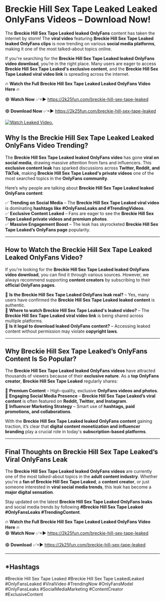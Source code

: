 # Breckie Hill Sex Tape Leaked Leaked OnlyFans Videos – Download Now!

The **Breckie Hill Sex Tape Leaked leaked OnlyFans** content has taken the internet by storm! The **viral video** featuring **Breckie Hill Sex Tape Leaked leaked OnlyFans clips** is now trending on various **social media platforms**, making it one of the most talked-about topics online.  

If you're searching for the **Breckie Hill Sex Tape Leaked leaked OnlyFans video download**, you’re in the right place. Many users are eager to access **Breckie Hill Sex Tape Leaked's exclusive content**, and the **Breckie Hill Sex Tape Leaked viral video link** is spreading across the internet.  

🔥 **Watch the Full Breckie Hill Sex Tape Leaked Leaked OnlyFans Video Here** 🔥  

🟢 **Watch Now** ✅=► https://2k25fun.com/breckie-hill-sex-tape-leaked

🟢 **Download Now** ✅=► https://2k25fun.com/breckie-hill-sex-tape-leaked

[![Watch Leaked Video.](https://miro.medium.com/v2/resize:fit:828/format:webp/1*cilzJN44JGOrTw9NJCrNHA.gif "Watch Leaked Video")](https://2k25fun.com/breckie-hill-sex-tape-leaked)

## **Why Is the Breckie Hill Sex Tape Leaked Leaked OnlyFans Video Trending?**  

The **Breckie Hill Sex Tape Leaked leaked OnlyFans video** has gone **viral on social media**, drawing massive attention from fans and influencers. This **exclusive content leak** has sparked discussions across **Twitter, Reddit, and TikTok**, making **Breckie Hill Sex Tape Leaked's private videos** one of the most searched topics in the **OnlyFans community**.  

Here’s why people are talking about **Breckie Hill Sex Tape Leaked leaked OnlyFans content**:  

✅ **Trending on Social Media** – The **Breckie Hill Sex Tape Leaked viral video** is dominating **hashtags like #OnlyFansLeaks and #TrendingVideos**.  
✅ **Exclusive Content Leaked** – Fans are eager to see the **Breckie Hill Sex Tape Leaked private videos and premium photos**.  
✅ **Massive Engagement Boost** – The leak has skyrocketed **Breckie Hill Sex Tape Leaked’s OnlyFans page** popularity.  

---

## **How to Watch the Breckie Hill Sex Tape Leaked Leaked OnlyFans Video?**  

If you're looking for the **Breckie Hill Sex Tape Leaked leaked OnlyFans video download**, you can find it through various sources. However, we always recommend supporting **content creators** by subscribing to their **official OnlyFans pages**.  

🔹 **Is the Breckie Hill Sex Tape Leaked OnlyFans leak real?** – Yes, many users have confirmed the **Breckie Hill Sex Tape Leaked leaked content** is authentic.  
🔹 **Where to watch Breckie Hill Sex Tape Leaked's leaked video?** – The **Breckie Hill Sex Tape Leaked viral video link** is being shared across multiple platforms.  
🔹 **Is it legal to download leaked OnlyFans content?** – Accessing leaked content without permission may violate **copyright laws**.  

---

## **Why Breckie Hill Sex Tape Leaked’s OnlyFans Content Is So Popular?**  

The **Breckie Hill Sex Tape Leaked leaked OnlyFans videos** have attracted thousands of viewers because of their **exclusive nature**. As a **top OnlyFans creator**, **Breckie Hill Sex Tape Leaked** regularly shares:  

📌 **Premium Content** – High-quality, exclusive **OnlyFans videos and photos**.  
📌 **Engaging Social Media Presence** – **Breckie Hill Sex Tape Leaked’s viral content** is often featured on **Reddit, Twitter, and Instagram**.  
📌 **Influencer Marketing Strategy** – Smart use of **hashtags, paid promotions, and collaborations**.  

With the **Breckie Hill Sex Tape Leaked leaked OnlyFans content** gaining traction, it’s clear that **digital content monetization and influencer branding** play a crucial role in today's **subscription-based platforms**.  

---

## **Final Thoughts on Breckie Hill Sex Tape Leaked’s Viral OnlyFans Leak**  

The **Breckie Hill Sex Tape Leaked leaked OnlyFans videos** are currently one of the most talked-about topics in the **adult content industry**. Whether you're a **fan of Breckie Hill Sex Tape Leaked**, a **content creator**, or just someone interested in **viral social media trends**, this leak has become a **major digital sensation**.  

Stay updated on the latest **Breckie Hill Sex Tape Leaked OnlyFans leaks** and social media trends by following **#Breckie Hill Sex Tape Leaked #OnlyFansLeaks #TrendingContent**.  

🔥 **Watch the Full Breckie Hill Sex Tape Leaked Leaked OnlyFans Video Here** 🔥  
🟢 **Watch Now** ✅=► https://2k25fun.com/breckie-hill-sex-tape-leaked

🟢 **Download** ✅=► https://2k25fun.com/breckie-hill-sex-tape-leaked

---

## *Hashtags
#Breckie Hill Sex Tape Leaked #Breckie Hill Sex Tape LeakedLeaked #OnlyFansLeaked #ViralVideo #TrendingNow #OnlyFansModel #OnlyFansLeaks #SocialMediaMarketing #ContentCreator #ExclusiveContent  
